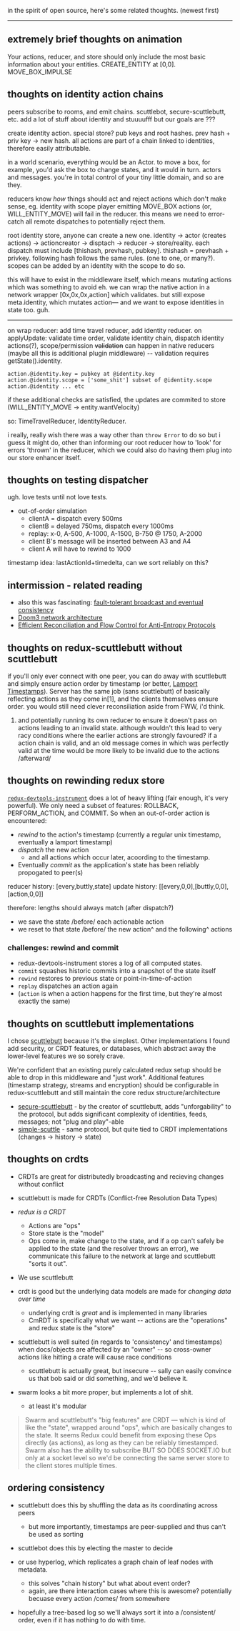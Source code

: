 in the spirit of open source, here's some related thoughts. (newest first)

----

## extremely brief thoughts on animation

Your actions, reducer, and store should only include the most basic information
about your entities. CREATE_ENTITY at [0,0]. MOVE_BOX_IMPULSE


## thoughts on identity action chains

peers subscribe to rooms, and emit chains. scuttlebot, secure-scuttlebutt, etc.
add a lot of stuff about identity and stuuuufff but our goals are ???

create identity action. special store? pub keys and root hashes. prev hash +
priv key -> new hash. all actions are part of a chain linked to identities,
therefore easily attributable.

in a world scenario, everything would be an Actor. to move a box, for example,
you'd ask the box to change states, and it would in turn. actors and messages.
you're in total control of your tiny little domain, and so are they.

reducers know *how* things should act and reject actions which don't make sense,
eg. identity with scope player emitting MOVE_BOX actions (or, WILL_ENTITY_MOVE)
will fail in the reducer. this means we need to error-catch all remote
dispatches to potentially reject them.

root identity store, anyone can create a new one. identity -> actor (creates
actions) -> actioncreator -> disptach -> reducer -> store/reality. each dispatch
must include [thishash, prevhash, pubkey]. thishash = prevhash + privkey.
following hash follows the same rules. (one to one, or many?). scopes can be
added by an identity with the scope to do so.

this will have to exist in the middleware itself, which means mutating actions
which was something to avoid eh. we can wrap the native action in a network
wrapper [0x,0x,0x,action] which validates. but still expose meta.identity, which
mutates action— and we want to expose identities in state too. guh.

-------

on wrap reducer: add time travel reducer, add identity reducer. on applyUpdate:
validate time order, validate identity chain, dispatch identity actions(?),
scope/permission ~~validation~~ can happen in native reducers (maybe all this is
additional plugin middleware) -- validation requires getState().identity.

```
action.@identity.key = pubkey at @identity.key
action.@identity.scope = ['some_shit'] subset of @identity.scope
action.@identity ... etc
```

if these additional checks are satisfied, the updates are commited to store
(WILL_ENTITY_MOVE -> entity.wantVelocity)

so: TimeTravelReducer, IdentityReducer.

i really, really wish there was a way other than `throw Error` to do so but i
guess it might do, other than informing our root reducer how to 'look' for
errors 'thrown' in the reducer, which we could also do having them plug into our
store enhancer itself.

## thoughts on testing dispatcher

ugh. love tests until not love tests.

* out-of-order simulation
  * clientA = dispatch every 500ms
  * clientB = delayed 750ms, dispatch every 1000ms
  * replay: x-0, A-500, A-1000, A-1500, B-750 @ 1750, A-2000
  * client B's message will be inserted between A3 and A4
  * client A will have to rewind to 1000


timestamp idea: lastActionId+timedelta, can we sort reliably on this?

## intermission - related reading

* also this was fascinating:
  [fault-tolerant broadcast and eventual consistency](http://courses.cs.washington.edu/courses/cse552/97wi/Papers/Isis/html/sld032.htm)
* [Doom3 network architecture](http://fabiensanglard.net/doom3_documentation/The-DOOM-III-Network-Architecture.pdf)
* [Efficient Reconciliation and Flow Control for Anti-Entropy Protocols](http://www.cs.cornell.edu/home/rvr/papers/flowgossip.pdf)


## thoughts on redux-scuttlebutt without scuttlebutt

if you'll only ever connect with one peer, you can do away with scuttlebutt and
simply ensure action order by timestamp (or better,
[Lamport Timestamps](https://en.wikipedia.org/wiki/Lamport_timestamps)). Server
has the same job (sans scuttlebutt) of basically reflecting actions as they come
in[1], and the clients themselves ensure order. you would still need clever
reconsiliation aside from FWW, i'd think.

1. and potentially running its own reducer to ensure it doesn't pass on actions
  leading to an invalid state.
  although wouldn't this lead to very racy conditions where the earlier actions
  are strongly favoured? if a action chain is valid, and an old message comes in
  which was perfectly valid at the time would be more likely to be invalid due
  to the actions /afterward/

## thoughts on rewinding redux store

[`redux-devtools-instrument`](https://github.com/zalmoxisus/redux-devtools-instrument/blob/master/src/instrument.js)
does a lot of heavy lifting (fair enough, it's very powerful). We only need a
subset of features: ROLLBACK, PERFORM_ACTION, and COMMIT. So when an
out-of-order action is encountered:

* *rewind* to the action's timestamp (currently a regular unix timestamp,
  eventually a lamport timestamp)
* *dispatch* the new action
  * and all actions which occur later, acoording to the timestamp.
* Eventually *commit* as the application's state has been reliably propogated
  to peer(s)

reducer history: [every,buttly,state]
update history: [[every,0,0],[buttly,0,0],[action,0,0]]

therefore:
  lengths should always match (after dispatch?)

- we save the state /before/ each actionable action
- we reset to that state /before/ the new action^ and the following^ actions

### challenges: rewind and commit

* redux-devtools-instrument stores a log of all computed states.
* `commit` squashes historic commits into a snapshot of the state itself
* `rewind` restores to previous state or point-in-time-of-action
* `replay` dispatches an action again
* (`action` is when a action happens for the first time, but they're almost
  exactly the same)


## thoughts on scuttlebutt implementations

I chose [scuttlebutt](https://github.com/dominictarr/scuttlebutt) because it's
the simplest. Other implementations I found add security, or CRDT features, or
databases, which abstract away the lower-level features we so sorely crave.

We're confident that an existing purely calculated redux setup should be able to
drop in this middleware and "just work". Additional features (timestamp
strategy, streams and encryption) should be configurable in redux-scuttlebutt
and still maintain the core redux structure/architecture

* [secure-scuttlebutt](https://github.com/dominictarr/secure-scuttlebutt) -
  by the creator of scuttlebutt, adds "unforgability" to the protocol, but adds
  significant complexity of identities, feeds, messages; not "plug and
  play"-able
* [simple-scuttle](https://github.com/AWinterman/simple-scuttle) - same
  protocol, but quite tied to CRDT implementations (changes -> history -> state)

## thoughts on crdts

* CRDTs are great for distributedly broadcasting and recieving changes without
  conflict
* scuttlebutt is made for CRDTs (Conflict-free Resolution Data Types)
* _redux is a CRDT_
  * Actions are "ops"
  * Store state is the "model"
  * Ops come in, make change to the state, and if a op can't safely be applied
    to the state (and the resolver throws an error), we communicate this failure
    to the network at large and scuttlebutt "sorts it out".
* We use scuttlebutt

* crdt is good but the underlying data models are made for *changing data over
  time*
  * underlying crdt is *great* and is implemented in many libraries
  * CmRDT is specifically what we want -- actions are the "operations" and
    redux state is the "store"
* scuttlebutt is well suited (in regards to 'consistency' and timestamps) when docs/objects
  are affected by an "owner" -- so cross-owner actions like hitting a crate will cause race
  conditions
  * scuttlebutt is actually great, but insecure -- sally can easily convince us
    that bob said or did something, and we'd believe it.
* swarm looks a bit more proper, but implements a lot of shit.
  * at least it's modular

> Swarm and scuttlebutt's "big features" are CRDT — which is kind of like the "state", wrapped around "ops", which are basically changes to the state. It seems Redux could benefit from exposing these Ops directly (as actions), as long as they can be reliably timestamped. Swarm also has the ability to subscribe BUT SO DOES
SOCKET.IO but only at a socket level so we'd be connecting the same server store
to the client stores multiple times.


## ordering consistency

* scuttlebutt does this by shuffling the data as its coordinating across peers
  * but more importantly, timestamps are peer-supplied and thus can't be used
    as sorting
* scuttlebot does this by electing the master to decide
* or use hyperlog, which replicates a graph chain of leaf nodes with metadata.
  * this solves "chain history" but what about event order?
  * again, are there interaction cases where this is awesome? potentially becuase
    every action /comes/ from somewhere

* hopefully a tree-based log so we'll always sort it into a /consistent/ order, even
  if it has nothing to do with time.
